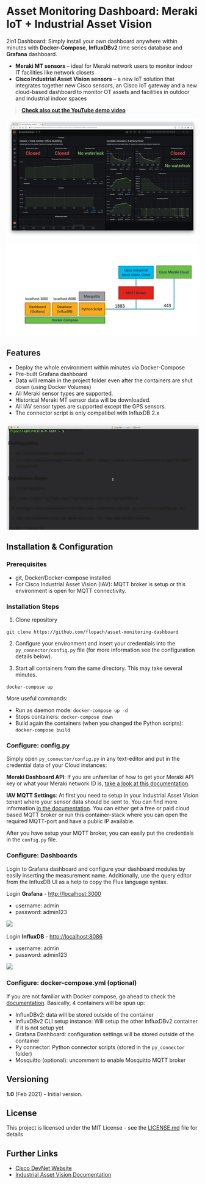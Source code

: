# Asset Monitoring Dashboard: Meraki IoT + Industrial Asset Vision

2in1 Dashboard: Simply install your own dashboard anywhere within minutes with **Docker-Compose**, **InfluxDBv2** time series database and **Grafana** dashboard.

* **Meraki MT sensors** – ideal for Meraki network users to monitor indoor IT facilities like network closets
* **Cisco Industrial Asset Vision sensors** – a new IoT solution that integrates together new Cisco sensors, an Cisco IoT gateway and a new cloud-based dashboard to monitor OT assets and facilities in outdoor and industrial indoor spaces

> **[Check also out the YouTube demo video](https://youtu.be/XDs7jbah5L8)**

![](images/grafana-dashboard.png)

![](images/architecture.png)

## Features

* Deploy the whole environment within minutes via Docker-Compose
* Pre-built Grafana dashboard
* Data will remain in the project folder even after the containers are shut down (using Docker Volumes)
* All Meraki sensor types are supported.
* Historical Meraki MT sensor data will be downloaded.
* All IAV sensor types are supported except the GPS sensors.
* The connector script is only compatibel with InfluxDB 2.x

![](images/process.gif)

## Installation & Configuration

### Prerequisites

* git, Docker/Docker-compose installed
* For Cisco Industrial Asset Vision (IAV): MQTT broker is setup or this environment is open for MQTT connectivity.

### Installation Steps

1. Clone repository

```git clone https://github.com/flopach/asset-monitoring-dashboard```

2. Configure your environment and insert your credentials into the `py_connector/config.py` file (for more information see the configuration details below).

3. Start all containers from the same directory. This may take several minutes.

```docker-compose up```

More useful commands:

* Run as daemon mode: `docker-compose up -d`
* Stops containers: `docker-compose down`
* Build again the containers (when you changed the Python scripts): `docker-compose build`


### Configure: config.py
Simply open `py_connector/config.py` in any text-editor and put in the credential data of your Cloud instances:

**Meraki Dashboard API**: If you are unfamiliar of how to get your Meraki API key or what your Meraki network ID is, [take a look at this documentation](https://developer.cisco.com/meraki/api-v1/#!getting-started).

**IAV MQTT Settings**: At first you need to setup in your Industrial Asset Vision tenant where your sensor data should be sent to. You can find more information [in the documentation](https://developer.cisco.com/docs/iotod/#!stream-sensor-data). You can either get a free or paid cloud based MQTT broker or run this container-stack where you can open the required MQTT-port and have a public IP available.

After you have setup your MQTT broker, you can easily put the credentials in the `config.py` file.


### Configure: Dashboards

Login to Grafana dashboard and configure your dashboard modules by easily inserting the measurement name. Additionally, use the query editor from the InfluxDB UI as a help to copy the Flux language syntax.

Login **Grafana** - [http://localhost:3000](http://localhost:3000)

* username: admin
* password: admin123

![](images/grafana-query.png)

Login **InfluxDB** - [http://localhost:8086](http://localhost:3000)

* username: admin
* password: admin123

![](images/influxdb-query.png)

### Configure: docker-compose.yml (optional)
If you are not familiar with Docker compose, go ahead to check the [documentation](https://docs.docker.com/compose/). Basically, 4 containers will be spun up:

* InfluxDBv2: data will be stored outside of the container
* InfluxDBv2 CLI setup instance: Will setup the other InfluxDBv2 container if it is not setup yet
* Grafana Dashboard: configuration settings will be stored outside of the container
* Py connector: Python connector scripts (stored in the `py_connector` folder)
* Mosquitto (optional): uncomment to enable Mosquitto MQTT broker


## Versioning

**1.0** (Feb 2021) - Initial version.


## License

This project is licensed under the MIT License - see the [LICENSE.md](LICENSE.md) file for details

## Further Links

* [Cisco DevNet Website](https://developer.cisco.com)
* [Industrial Asset Vision Documentation](https://developer.cisco.com/docs/iotod/#!introduction)